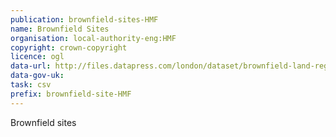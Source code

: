 ```yaml
---
publication: brownfield-sites-HMF
name: Brownfield Sites
organisation: local-authority-eng:HMF
copyright: crown-copyright
licence: ogl
data-url: http://files.datapress.com/london/dataset/brownfield-land-register/2017-12-21T14:21:59.58/London_Brownfield_Land_Register_20171221_.csv
data-gov-uk: 
task: csv
prefix: brownfield-site-HMF
---
```


Brownfield sites

